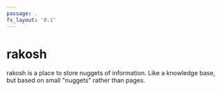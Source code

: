 ```yaml
---
passage: .
fs_layout: '0.1'
---
```


# rakosh

rakosh is a place to store nuggets of information. Like a knowledge base, but based on small "nuggets" rather than pages.

